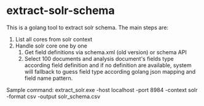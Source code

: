 # extract-solr-schema
This is a golang tool to extract solr schema. The main steps are:

1. List all cores from solr context
2. Handle solr core one by one
	1. Get field definitions via schema.xml (old version) or schema API
	2. Select 100 documents and analysis document's fields type according field definition and if no definition are available, system will fallback to guess field type according golang json mapping and field name pattern.

Sample command: extract_solr.exe -host localhost -port 8984 -context solr -format csv -output solr_schema.csv

